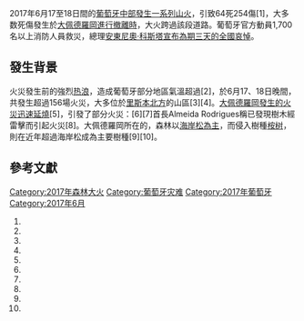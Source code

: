 2017年6月17至18日間的[葡萄牙中部發生一系列](../Page/葡萄牙.md "wikilink")[山火](../Page/山火.md "wikilink")，引致64死254傷\[1\]，大多数死傷發生於[大佩德羅岡進行撤離時](https://zh.wikipedia.org/wiki/大佩德羅岡 "wikilink")，大火跨過該段道路。葡萄牙官方動員1,700名以上消防人員救災，總理[安東尼奧·科斯塔宣布為期三天的全國哀悼](../Page/安東尼奧·科斯塔.md "wikilink")。

## 發生背景

火災發生前的強烈[热浪](../Page/热浪.md "wikilink")，造成葡萄牙部分地區氣溫超過\[2\]，於6月17、18日晚間，共發生超過156場火災，大多位於[里斯本北方](../Page/里斯本.md "wikilink")的山區\[3\]\[4\]。[大佩德羅岡發生的火災迅速延燒](https://zh.wikipedia.org/wiki/大佩德羅岡 "wikilink")\[5\]，引發了部分火災：\[6\]\[7\]首長Almeida
Rodrigues稱已發現樹木經雷擊而引起火災\[8\]。大佩德羅岡所在的，森林以[海岸松為主](../Page/海岸松.md "wikilink")，而侵入樹種[桉树](../Page/桉树.md "wikilink")，則在近年超過海岸松成為主要樹種\[9\]\[10\]。

## 參考文獻

[Category:2017年森林大火](https://zh.wikipedia.org/wiki/Category:2017年森林大火 "wikilink")
[Category:葡萄牙灾难](https://zh.wikipedia.org/wiki/Category:葡萄牙灾难 "wikilink")
[Category:2017年葡萄牙](https://zh.wikipedia.org/wiki/Category:2017年葡萄牙 "wikilink")
[Category:2017年6月](https://zh.wikipedia.org/wiki/Category:2017年6月 "wikilink")

1.

2.

3.

4.

5.

6.
7.

8.

9.

10.
